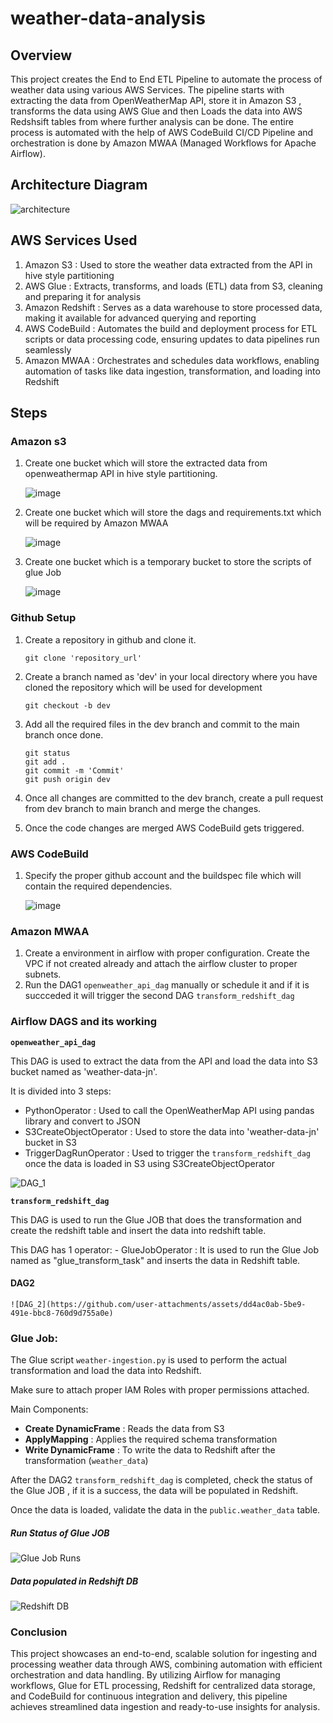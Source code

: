 # weather-data-analysis

## Overview

This project creates the End to End ETL Pipeline to automate the process of weather data using various AWS Services. The pipeline starts with extracting the data from OpenWeatherMap API, store it in Amazon S3 , transforms the data using AWS Glue and then Loads the data into AWS Redshsift tables from where further analysis can be done. The entire process is automated with the help of AWS CodeBuild CI/CD Pipeline and orchestration is done by Amazon MWAA (Managed Workflows for Apache Airflow).

## Architecture Diagram

 ![architecture](https://github.com/user-attachments/assets/81346878-2df3-495e-9641-9cafe58c54d2)


## AWS Services Used

1. Amazon S3 : Used to store the weather data extracted from the API in hive style partitioning
2. AWS Glue : Extracts, transforms, and loads (ETL) data from S3, cleaning and preparing it for analysis
3. Amazon Redshift : Serves as a data warehouse to store processed data, making it available for advanced querying and reporting
4. AWS CodeBuild : Automates the build and deployment process for ETL scripts or data processing code, ensuring updates to data pipelines run seamlessly
5. Amazon MWAA : Orchestrates and schedules data workflows, enabling automation of tasks like data ingestion, transformation, and loading into Redshift

## Steps

### Amazon s3

  1. Create one bucket which will store the extracted data from openweathermap API in hive style partitioning.

     ![image](https://github.com/user-attachments/assets/373de84b-4a4f-4078-9677-128b5fc8b3cb)

  2. Create one bucket which will store the dags and requirements.txt which will be required by Amazon MWAA

     ![image](https://github.com/user-attachments/assets/6a55b37d-3330-4116-a163-46ca4887f309)

  3. Create one bucket which is a temporary bucket to store the scripts of glue Job

     ![image](https://github.com/user-attachments/assets/00bb17fd-6125-4f44-974c-585d615ae00b)

### Github Setup

 1. Create a repository in github and clone it.
    
    `git clone 'repository_url'`
    
 2. Create a branch named as 'dev' in your local directory where you have cloned the repository which will be used for development
 
    `git checkout -b dev`
   
 3. Add all the required files in the dev branch and commit to the main branch once done.
 
    ```
    git status
    git add .
    git commit -m 'Commit'
    git push origin dev
    ```
 4. Once all changes are committed to the dev branch, create a pull request from dev branch to main branch and merge the changes.
 
 5. Once the code changes are merged AWS CodeBuild gets triggered.

 ### AWS CodeBuild

  1. Specify the proper github account and the buildspec file which will contain the required dependencies.

     ![image](https://github.com/user-attachments/assets/df251698-85c1-486f-8b49-dc654d901a58)

### Amazon MWAA

  1. Create a environment in airflow with proper configuration. Create the VPC if not created already and attach the airflow cluster to proper subnets.
  2. Run the DAG1 `openweather_api_dag` manually or schedule it and if it is succceded it will trigger the second DAG `transform_redshift_dag`


### Airflow DAGS and its working

**`openweather_api_dag`**
 
 This DAG is used to extract the data from the API and load the data into S3 bucket named as 'weather-data-jn'.

 It is divided into 3 steps:
   - PythonOperator : Used to call the OpenWeatherMap API using pandas library and convert to JSON
   - S3CreateObjectOperator : Used to store the data into 'weather-data-jn' bucket in S3
   - TriggerDagRunOperator : Used to trigger the `transform_redshift_dag` once the data is loaded in S3 using S3CreateObjectOperator

   ![DAG_1](https://github.com/user-attachments/assets/aa67a697-7aef-4a72-955d-0b203c29582b)

**`transform_redshift_dag`**

  This DAG is used to run the Glue JOB that does the transformation and create the redshift table and insert the data into redshift table.

  This DAG has 1 operator:
    - GlueJobOperator : It is used to run the Glue Job named as "glue_transform_task" and inserts the data in Redshift table.

####    DAG2
    
    ![DAG_2](https://github.com/user-attachments/assets/dd4ac0ab-5be9-491e-bbc8-760d9d755a0e)


### Glue Job:

The Glue script `weather-ingestion.py` is used to perform the actual transformation and load the data into Redshift.

Make sure to attach proper IAM Roles with proper permissions attached.

Main  Components:

- **Create DynamicFrame** : Reads the data from S3
- **ApplyMapping**  : Applies the required schema transformation
- **Write DynamicFrame** : To write the data to Redshift after the transformation (`weather_data`)

After the DAG2 `transform_redshift_dag` is completed, check the status of the Glue JOB , if it is a success, the data will be populated in Redshift.

Once the data is loaded, validate the data in the `public.weather_data` table.

#####   Run Status of Glue JOB
    
  ![Glue Job Runs](https://github.com/user-attachments/assets/d136f8bb-82a8-4abc-b3de-2dd164c333d0)
 
#####  Data populated in Redshift DB

  ![Redshift DB](https://github.com/user-attachments/assets/a2096851-dcec-4780-aa7e-779dded577ab)


### Conclusion

This project showcases an end-to-end, scalable solution for ingesting and processing weather data through AWS, combining automation with efficient orchestration and data handling. By utilizing Airflow for managing workflows, Glue for ETL processing, Redshift for centralized data storage, and CodeBuild for continuous integration and delivery, this pipeline achieves streamlined data ingestion and ready-to-use insights for analysis.
